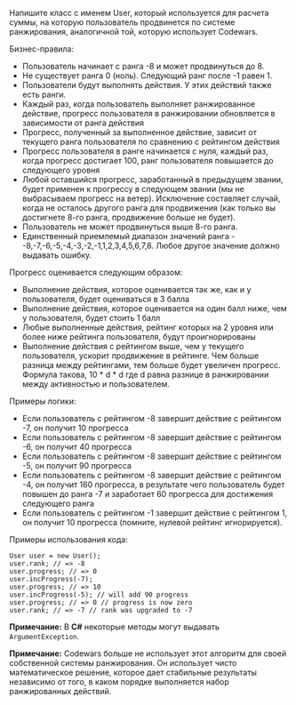Напишите класс с именем User, который используется для расчета суммы, на которую пользователь продвинется по системе ранжирования, аналогичной той, которую использует Codewars.

Бизнес-правила: 
* Пользователь начинает с ранга -8 и может продвинуться до 8.
* Не существует ранга 0 (ноль). Следующий ранг после -1 равен 1.
* Пользователи будут выполнять действия. У этих действий также есть ранги.
* Каждый раз, когда пользователь выполняет ранжированное действие, прогресс пользователя в ранжировании обновляется в зависимости от ранга действия
* Прогресс, полученный за выполненное действие, зависит от текущего ранга пользователя по сравнению с рейтингом действия
* Прогресс пользователя в ранге начинается с нуля, каждый раз, когда прогресс достигает 100, ранг пользователя повышается до следующего уровня
* Любой оставшийся прогресс, заработанный в предыдущем звании, будет применен к прогрессу в следующем звании (мы не выбрасываем прогресс на ветер). Исключение составляет случай, когда не осталось другого ранга для продвижения (как только вы достигнете 8-го ранга, продвижение больше не будет).
* Пользователь не может продвинуться выше 8-го ранга.
* Единственный приемлемый диапазон значений ранга - -8,-7,-6,-5,-4,-3,-2,-1,1,2,3,4,5,6,7,8. Любое другое значение должно выдавать ошибку.

Прогресс оценивается следующим образом:
* Выполнение действия, которое оценивается так же, как и у пользователя, будет оцениваться в 3 балла
* Выполнение действия, которое оценивается на один балл ниже, чем у пользователя, будет стоить 1 балл
* Любые выполненные действия, рейтинг которых на 2 уровня или более ниже рейтинга пользователя, будут проигнорированы
* Выполнение действия с рейтингом выше, чем у текущего пользователя, ускорит продвижение в рейтинге. Чем больше разница между рейтингами, тем больше будет увеличен прогресс. Формула такова, 10 * d * d где d равна разнице в ранжировании между активностью и пользователем.
  
Примеры логики:
* Если пользователь с рейтингом -8 завершит действие с рейтингом -7, он получит 10 прогресса
* Если пользователь с рейтингом -8 завершит действие с рейтингом -6, он получит 40 прогресса
* Если пользователь с рейтингом -8 завершит действие с рейтингом -5, он получит 90 прогресса
* Если пользователь с рейтингом -8 завершит действие с рейтингом -4, он получит 160 прогресса, в результате чего пользователь будет повышен до ранга -7 и заработает 60 прогресса для достижения следующего ранга
* Если пользователь с рейтингом -1 завершит действие с рейтингом 1, он получит 10 прогресса (помните, нулевой рейтинг игнорируется).

Примеры использования кода:
```
User user = new User();
user.rank; // => -8
user.progress; // => 0
user.incProgress(-7);
user.progress; // => 10
user.incProgress(-5); // will add 90 progress
user.progress; // => 0 // progress is now zero
user.rank; // => -7 // rank was upgraded to -7
```
**Примечание:** В **C#**  некоторые методы могут выдавать `ArgumentException`.

**Примечание:** Codewars больше не использует этот алгоритм для своей собственной системы ранжирования. Он использует чисто математическое решение, которое дает стабильные результаты независимо от того, в каком порядке выполняется набор ранжированных действий.
